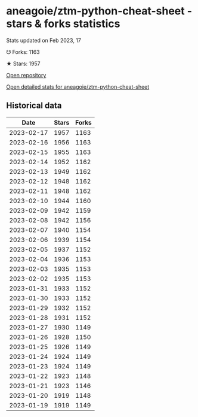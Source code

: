 # aneagoie/ztm-python-cheat-sheet - stars & forks statistics

Stats updated on Feb 2023, 17

☋ Forks: 1163

★ Stars: 1957

[Open repository](https://github.com/aneagoie/ztm-python-cheat-sheet)

[Open detailed stats for aneagoie/ztm-python-cheat-sheet](https://reviewgithub.com/rep/aneagoie/ztm-python-cheat-sheet)

## Historical data
| Date | Stars | Forks |
|------|-------|-------|
| 2023-02-17 | 1957 | 1163 | 
| 2023-02-16 | 1956 | 1163 | 
| 2023-02-15 | 1955 | 1163 | 
| 2023-02-14 | 1952 | 1162 | 
| 2023-02-13 | 1949 | 1162 | 
| 2023-02-12 | 1948 | 1162 | 
| 2023-02-11 | 1948 | 1162 | 
| 2023-02-10 | 1944 | 1160 | 
| 2023-02-09 | 1942 | 1159 | 
| 2023-02-08 | 1942 | 1156 | 
| 2023-02-07 | 1940 | 1154 | 
| 2023-02-06 | 1939 | 1154 | 
| 2023-02-05 | 1937 | 1152 | 
| 2023-02-04 | 1936 | 1153 | 
| 2023-02-03 | 1935 | 1153 | 
| 2023-02-02 | 1935 | 1153 | 
| 2023-01-31 | 1933 | 1152 | 
| 2023-01-30 | 1933 | 1152 | 
| 2023-01-29 | 1932 | 1152 | 
| 2023-01-28 | 1931 | 1152 | 
| 2023-01-27 | 1930 | 1149 | 
| 2023-01-26 | 1928 | 1150 | 
| 2023-01-25 | 1926 | 1149 | 
| 2023-01-24 | 1924 | 1149 | 
| 2023-01-23 | 1924 | 1149 | 
| 2023-01-22 | 1923 | 1148 | 
| 2023-01-21 | 1923 | 1146 | 
| 2023-01-20 | 1919 | 1148 | 
| 2023-01-19 | 1919 | 1149 | 

